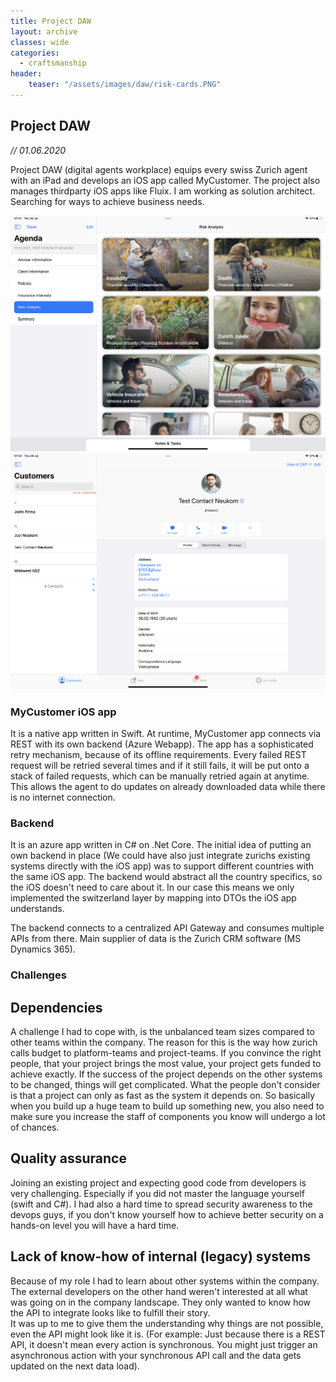 ```yaml
---
title: Project DAW
layout: archive
classes: wide
categories:
  - craftsmanship
header:
    teaser: "/assets/images/daw/risk-cards.PNG"
---
```


## Project DAW
*// 01.06.2020*

Project DAW (digital agents workplace) equips every swiss Zurich agent with an iPad and develops an iOS app called MyCustomer. The project also manages thirdparty iOS apps like Fluix.
I am working as solution architect. Searching for ways to achieve business needs.

![risk-cards](/assets/images/daw/risk-cards.PNG)
![risk-cards](/assets/images/daw/clients-profile.PNG)

### MyCustomer iOS app
It is a native app written in Swift. At runtime, MyCustomer app connects via REST with its own backend (Azure Webapp).
The app has a sophisticated retry mechanism, because of its offline requirements. 
Every failed REST request will be retried several times and if it still fails, it will be put onto a stack of failed requests, which can be manually retried again at anytime. 
This allows the agent to do updates on already downloaded data while there is no internet connection.

### Backend
It is an azure app written in C# on .Net Core.
The initial idea of putting an own backend in place (We could have also just integrate zurichs existing systems directly with the iOS app) was to support different countries with the same iOS app. 
The backend would abstract all the country specifics, so the iOS doesn't need to care about it.
In our case this means we only implemented the switzerland layer by mapping into DTOs the iOS app understands.

The backend connects to a centralized API Gateway and consumes multiple APIs from there.
Main supplier of data is the Zurich CRM software (MS Dynamics 365).

### Challenges
## Dependencies
A challenge I had to cope with, is the unbalanced team sizes compared to other teams within the company. The reason for this is the way how zurich calls budget to platform-teams and project-teams. 
If you convince the right people, that your project brings the most value, your project gets funded to achieve exactly. If the success of the project depends on the other systems to be changed, things will get complicated.
What the people don't consider is that a project can only as fast as the system it depends on. So basically when you build up a huge team to build up something new, you also need to make sure you increase the staff of components you know will undergo a lot of chances.

## Quality assurance
Joining an existing project and expecting good code from developers is very challenging. Especially if you did not master the language yourself (swift and C#).
I had also a hard time to spread security awareness to the devops guys, if you don't know yourself how to achieve better security on a hands-on level you will have a hard time.

## Lack of know-how of internal (legacy) systems
Because of my role I had to learn about other systems within the company. The external developers on the other hand weren't interested at all what was going on in the company landscape.
They only wanted to know how the API to integrate looks like to fulfill their story.  
It was up to me to give them the understanding why things are not possible, even the API might look like it is. (For example: Just because there is a REST API, it doesn't mean every action is synchronous. You might just trigger an asynchronous action with your synchronous API call and the data gets updated on the next data load).